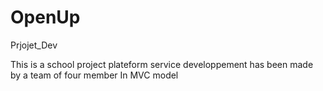 # OpenUp
Prjojet_Dev

This is a school project plateform service developpement
has been made by a team of four member
In MVC model
